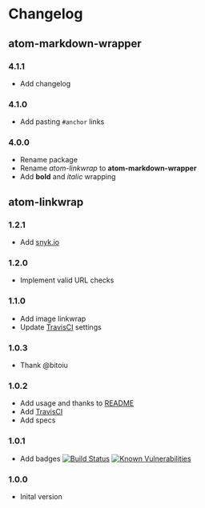 # Changelog

## atom-markdown-wrapper

### 4.1.1
- Add changelog

### 4.1.0
- Add pasting `#anchor` links

### 4.0.0
- Rename package
- Rename _atom-linkwrap_ to **atom-markdown-wrapper**
- Add **bold** and _italic_ wrapping


## atom-linkwrap

### 1.2.1
- Add [snyk.io](https://snyk.io)

### 1.2.0
- Implement valid URL checks

### 1.1.0
- Add image linkwrap
- Update [TravisCI](https://travis-ci.org/) settings

### 1.0.3
- Thank @bitoiu

### 1.0.2
- Add usage and thanks to [README](./README.md)
- Add [TravisCI](https://travis-ci.org/)
- Add specs

### 1.0.1
- Add badges [![Build Status](https://travis-ci.org/stoe/atom-markdown-wrapper.svg?branch=master)](https://travis-ci.org/stoe/atom-markdown-wrapper) [![Known Vulnerabilities](https://snyk.io/test/github/stoe/atom-markdown-wrapper/baeed3d4bc71137dcb28bdf0cca4a9f781cf8d6c/badge.svg)](https://snyk.io/test/github/stoe/atom-markdown-wrapper/baeed3d4bc71137dcb28bdf0cca4a9f781cf8d6c)

### 1.0.0
- Inital version
